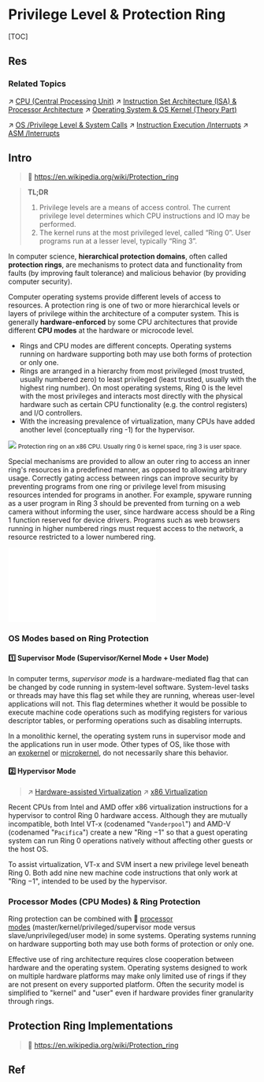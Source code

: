 # Privilege Level & Protection Ring

[TOC]



## Res
### Related Topics
↗ [CPU (Central Processing Unit)](../../Computer%20Microarchitectures%20(Computer%20Organization)%20&%20von%20Neumann%20Model/🚦%20Computer%20Processors%20&%20Logic%20Chips/📌%20Microprocessors%20Unit%20(MPU)/CPU%20(Central%20Processing%20Unit)/CPU%20(Central%20Processing%20Unit).md)
↗ [Instruction Set Architecture (ISA) & Processor Architecture](../Instruction%20Set%20Architecture%20(ISA)%20&%20Processor%20Architecture.md)
↗ [Operating System & OS Kernel (Theory Part)](../../../Operating%20System%20&%20OS%20Kernel%20(Theory%20Part)/Operating%20System%20&%20OS%20Kernel%20(Theory%20Part).md)

↗ [OS /Privilege Level & System Calls](../../../Operating%20System%20&%20OS%20Kernel%20(Theory%20Part)/OS%20Processes%20Management%20(CPU%20+%20Main%20Memory%20Resource)/📌%20Processes%20Description%20&%20Control/System%20Calls/System%20Calls.md)
↗ [Instruction Execution /Interrupts](../../../../🛣️%20Program%20Execution%20&%20Compilation%20System/🧙🏿‍♀️%20Program%20Execution%20(Runtime)/Instruction%20Execution/Interrupts%20(Software%20&%20Hardware).md)
↗ [ASM /Interrupts](../../../../👩‍💻%20Programming%20Methodology%20and%20Languages/ASM%20(Assembly%20Languages)/x86%20ISA%20Based%20ASM/⚡️%20ASM%20Advance/Interrupts/Interrupts.md)



## Intro
> 🔗 https://en.wikipedia.org/wiki/Protection_ring

> **TL;DR**
> 1. Privilege levels are a means of access control. The current privilege level determines which CPU instructions and IO may be performed.
> 2. The kernel runs at the most privileged level, called “Ring 0”. User programs run at a lesser level, typically “Ring 3”.

In computer science, **hierarchical protection domains**, often called **protection rings**, are mechanisms to protect data and functionality from faults (by improving fault tolerance) and malicious behavior (by providing computer security).

Computer operating systems provide different levels of access to resources. A protection ring is one of two or more hierarchical levels or layers of privilege within the architecture of a computer system. This is generally **hardware-enforced** by some CPU architectures that provide different **CPU modes** at the hardware or microcode level.
- Rings and CPU modes are different concepts. Operating systems running on hardware supporting both may use both forms of protection or only one.
- Rings are arranged in a hierarchy from most privileged (most trusted, usually numbered zero) to least privileged (least trusted, usually with the highest ring number). On most operating systems, Ring 0 is the level with the most privileges and interacts most directly with the physical hardware such as certain CPU functionality (e.g. the control registers) and I/O controllers. 
- With the increasing prevalence of virtualization, many CPUs have added another level (conceptually ring -1) for the hypervisor.

![](../../../../../../../Assets/Pics/Pasted%20image%2020240217173550.png)
<small>Protection ring on an x86 CPU. Usually ring 0 is kernel space, ring 3 is user space.</small>

Special mechanisms are provided to allow an outer ring to access an inner ring's resources in a predefined manner, as opposed to allowing arbitrary usage. Correctly gating access between rings can improve security by preventing programs from one ring or privilege level from misusing resources intended for programs in another. For example, spyware running as a user program in Ring 3 should be prevented from turning on a web camera without informing the user, since hardware access should be a Ring 1 function reserved for device drivers. Programs such as web browsers running in higher numbered rings must request access to the network, a resource restricted to a lower numbered ring.

![protection_ring.excalidraw | 800](../../../../../../Assets/Illustrations/Computer%20System/protection_ring.excalidraw.md)


### OS Modes based on Ring Protection
#### 1️⃣ Supervisor Mode (Supervisor/Kernel Mode + User Mode)
In computer terms, _supervisor mode_ is a hardware-mediated flag that can be changed by code running in system-level software. System-level tasks or threads may have this flag set while they are running, whereas user-level applications will not. This flag determines whether it would be possible to execute machine code operations such as modifying registers for various descriptor tables, or performing operations such as disabling interrupts.

In a monolithic kernel, the operating system runs in supervisor mode and the applications run in user mode. Other types of OS, like those with an [exokernel](https://en.wikipedia.org/wiki/Exokernel "Exokernel") or [microkernel](https://en.wikipedia.org/wiki/Microkernel "Microkernel"), do not necessarily share this behavior.
#### 2️⃣ Hypervisor Mode
> ↗ [Hardware-assisted Virtualization](../../../🚀%20Virtualization%20Theory/Hardware%20Level%20Virtualization%20&%20Hypervisors/📌%20Hardware-assisted%20Virtualization/Hardware-assisted%20Virtualization.md)
> ↗ [x86 Virtualization](../../../🚀%20Virtualization%20Theory/Hardware%20Level%20Virtualization%20&%20Hypervisors/📌%20Hardware-assisted%20Virtualization/CPU-assisted%20Virtualization/x86%20Virtualization/x86%20Virtualization.md)

Recent CPUs from Intel and AMD offer x86 virtualization instructions for a hypervisor to control Ring 0 hardware access. Although they are mutually incompatible, both Intel VT-x (codenamed "`Vanderpool`") and AMD-V (codenamed "`Pacifica`") create a new "Ring −1" so that a guest operating system can run Ring 0 operations natively without affecting other guests or the host OS.

To assist virtualization, VT-x and SVM insert a new privilege level beneath Ring 0. Both add nine new machine code instructions that only work at "Ring −1", intended to be used by the hypervisor.


### Processor Modes (CPU Modes) & Ring Protection
Ring protection can be combined with 🔗 [processor modes](https://en.wikipedia.org/wiki/Processor_modes "Processor modes") (master/kernel/privileged/supervisor mode versus slave/unprivileged/user mode) in some systems. Operating systems running on hardware supporting both may use both forms of protection or only one.

Effective use of ring architecture requires close cooperation between hardware and the operating system. Operating systems designed to work on multiple hardware platforms may make only limited use of rings if they are not present on every supported platform. Often the security model is simplified to "kernel" and "user" even if hardware provides finer granularity through rings.



## Protection Ring Implementations
> 🔗 https://en.wikipedia.org/wiki/Protection_ring



## Ref

